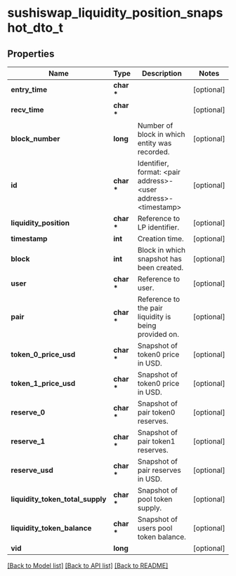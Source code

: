 # sushiswap_liquidity_position_snapshot_dto_t

## Properties
Name | Type | Description | Notes
------------ | ------------- | ------------- | -------------
**entry_time** | **char \*** |  | [optional] 
**recv_time** | **char \*** |  | [optional] 
**block_number** | **long** | Number of block in which entity was recorded. | [optional] 
**id** | **char \*** | Identifier, format: &lt;pair address&gt;-&lt;user address&gt;-&lt;timestamp&gt; | [optional] 
**liquidity_position** | **char \*** | Reference to LP identifier. | [optional] 
**timestamp** | **int** | Creation time. | [optional] 
**block** | **int** | Block in which snapshot has been created. | [optional] 
**user** | **char \*** | Reference to user. | [optional] 
**pair** | **char \*** | Reference to the pair liquidity is being provided on. | [optional] 
**token_0_price_usd** | **char \*** | Snapshot of token0 price in USD. | [optional] 
**token_1_price_usd** | **char \*** | Snapshot of token0 price in USD. | [optional] 
**reserve_0** | **char \*** | Snapshot of pair token0 reserves. | [optional] 
**reserve_1** | **char \*** | Snapshot of pair token1 reserves. | [optional] 
**reserve_usd** | **char \*** | Snapshot of pair reserves in USD. | [optional] 
**liquidity_token_total_supply** | **char \*** | Snapshot of pool token supply. | [optional] 
**liquidity_token_balance** | **char \*** | Snapshot of users pool token balance. | [optional] 
**vid** | **long** |  | [optional] 

[[Back to Model list]](../README.md#documentation-for-models) [[Back to API list]](../README.md#documentation-for-api-endpoints) [[Back to README]](../README.md)


